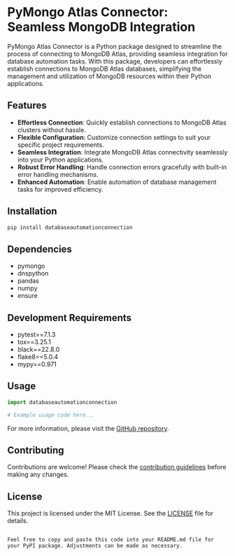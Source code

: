 # PyMongo Atlas Connector: Seamless MongoDB Integration

PyMongo Atlas Connector is a Python package designed to streamline the process of connecting to MongoDB Atlas, providing seamless integration for database automation tasks. With this package, developers can effortlessly establish connections to MongoDB Atlas databases, simplifying the management and utilization of MongoDB resources within their Python applications.

## Features
- **Effortless Connection**: Quickly establish connections to MongoDB Atlas clusters without hassle.
- **Flexible Configuration**: Customize connection settings to suit your specific project requirements.
- **Seamless Integration**: Integrate MongoDB Atlas connectivity seamlessly into your Python applications.
- **Robust Error Handling**: Handle connection errors gracefully with built-in error handling mechanisms.
- **Enhanced Automation**: Enable automation of database management tasks for improved efficiency.

## Installation

```bash
pip install databaseautomationconnection
```

## Dependencies

- pymongo
- dnspython
- pandas
- numpy
- ensure

## Development Requirements

- pytest==7.1.3
- tox==3.25.1
- black==22.8.0
- flake8==5.0.4
- mypy==0.971

## Usage

```python
import databaseautomationconnection

# Example usage code here...
```

For more information, please visit the [GitHub repository](https://github.com/DeependraVerma/PyMongo-Atlas-Connector-Seamless-MongoDB-Integration).

## Contributing

Contributions are welcome! Please check the [contribution guidelines](https://github.com/DeependraVerma/PyMongo-Atlas-Connector-Seamless-MongoDB-Integration/blob/main/CONTRIBUTING.md) before making any changes.

## License

This project is licensed under the MIT License. See the [LICENSE](https://github.com/DeependraVerma/PyMongo-Atlas-Connector-Seamless-MongoDB-Integration/blob/main/LICENSE) file for details.
```

Feel free to copy and paste this code into your README.md file for your PyPI package. Adjustments can be made as necessary.